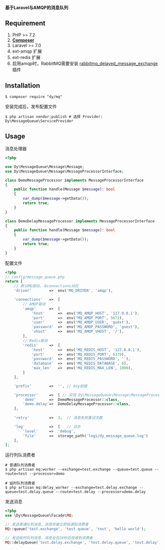 #### 基于Laravel与AMQP的消息队列

## Requirement

1. PHP >= 7.2
2. **[Composer](https://getcomposer.org/)**
3. Laravel >= 7.0
4. ext-amqp 扩展
5. ext-redis 扩展
6. 启用amqp时，RabbitMQ需要安装 [rabbitmq_delayed_message_exchange](https://github.com/rabbitmq/rabbitmq-delayed-message-exchange/releases) 插件

## Installation

```shell
$ composer require "dy/mq"
```

安装完成后，发布配置文件
```shell
$ php artisan vendor:publish # 选择 Provider: Dy\MessageQueue\ServiceProvider
```

## Usage

消息处理器
```php
<?php

use Dy\MessageQueue\Message\Message;
use Dy\MessageQueue\Message\MessageProcessorInterface;

class DemoMessageProcessor implements MessageProcessorInterface
{
    public function handle(Message $message): bool
    {
        var_dump($message->getData());
        return true;
    }
}

class DemoDelayMessageProcessor implements MessageProcessorInterface
{
    public function handle(Message $message): bool
    {
        var_dump($message->getData());
        return true;
    }
}
```

配置文件
```php
<?php
// config/message_queue.php
return [
    // 默认MQ驱动，与connections对应
    'driver'        =>  env('MQ_DRIVER', 'amqp'),

    'connections'   =>  [
        // AMQP驱动
        'amqp'      =>  [
            'host'      =>  env('MQ_AMQP_HOST', '127.0.0.1'),
            'port'      =>  env('MQ_AMQP_PORT', 5672),
            'user'      =>  env('MQ_AMQP_USER', 'guest'),
            'password'  =>  env('MQ_AMQP_PASSWORD', 'guest'),
            'vhost'     =>  env('MQ_AMQP_VHOST', '/'),
        ],
        // Redis驱动
        'redis'     =>  [
            'host'      =>  env('MQ_REDIS_HOST', '127.0.0.1'),
            'port'      =>  env('MQ_REDIS_PORT', 6379),
            'password'  =>  env('MQ_REDIS_PASSWORD', ''),
            'database'  =>  env('MQ_REDIS_DATABASE', 0),
            'max_len'   =>  env('MQ_REDIS_MAX_LEN', 1000),
        ]
    ],

    'prefix'        =>  '', // key前缀

    'processor'     =>  [ // 实现 Dy\MessageQueue\Message\MessageProcessorInterface 接口的队列消费者处理器，用于对接业务逻辑
        'demo'      =>  DemoMessageProcessor::class,
        'demo.delay'=>  DemoDelayMessageProcessor::class,
    ],
    
    'retry'         =>  3,  // 消息失败重试次数

    'log'           =>  [   // 日志
        'level'     =>  'debug',
        'file'      =>  storage_path('logs/dy_message_queue.log')
    ],
];
```

运行列队消费者
```shell
# 普通队列消费者
$ php artisan mq:worker --exchange=test.exchange --queue=test.queue --route=test --processor=demo
```
```shell
# 延时队列消费者
$ php artisan mq:delay_worker --exchange=test.delay.exchange --queue=test.delay.queue --route=test.delay --processor=demo.delay
```

发送消息
```php
<?php
use \Dy\MessageQueue\Facade\MQ;

// 发送普通队列消息，消息将被立即投递到消费者
MQ::queue('test.exchange', 'test.queue', 'test', 'hello world');

// 发送延时队列消息，消息会在10秒后投递到消费者
MQ::delayQueue('test.delay.exchange', 'test.delay.queue', 'test.delay', 'hello world', 10);
```
